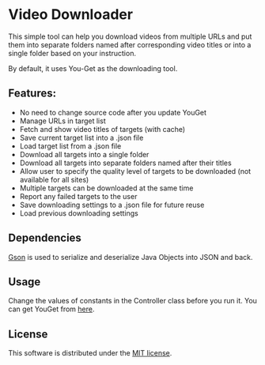 # Video Downloader
This simple tool can help you download videos from multiple URLs and put them into separate folders named after corresponding video titles or into a single folder based on your instruction.

By default, it uses You-Get as the downloading tool.

## Features:
* No need to change source code after you update YouGet
* Manage URLs in target list
* Fetch and show video titles of targets (with cache)
* Save current target list into a .json file
* Load target list from a .json file
* Download all targets into a single folder
* Download all targets into separate folders named after their titles
* Allow user to specify the quality level of targets to be downloaded (not available for all sites)
* Multiple targets can be downloaded at the same time
* Report any failed targets to the user
* Save downloading settings to a .json file for future reuse
* Load previous downloading settings

## Dependencies
[Gson](https://github.com/google/gson) is used to serialize and deserialize Java Objects into JSON and back.

## Usage
Change the values of constants in the Controller class before you run it. You can get YouGet from [here](https://github.com/soimort/you-get).

## License
This software is distributed under the [MIT license](https://github.com/ad52825196/video-downloader/raw/master/LICENSE).

